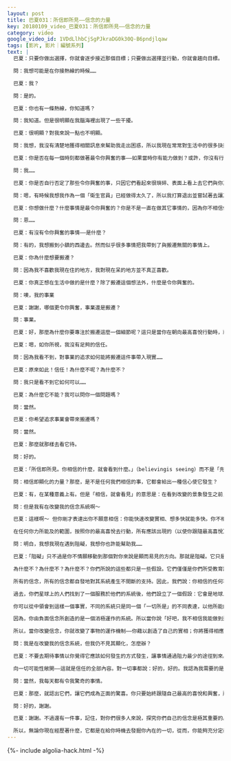 ```yaml
---
layout: post
title: 巴夏031：所信即所見——信念的力量
key: 20180109_video_巴夏031：所信即所見——信念的力量
category: video
google_video_id: 1VDdLlhbCjSgPJkraDG0k30Q-B6pndjlqaw
tags: [影片, 影片｜編號系列]
text: |
  巴夏：只要你做出選擇，你就會逐步接近那個目標；只要做出選擇並行動，你就會趨向目標。

  問：我想可能是在你接熱線的時候……

  巴夏：我？

  問：是的。

  巴夏：你也有一條熱線，你知道嗎？

  問：我知道。但是很明顯在我腦海裡出現了一些干擾。

  巴夏：很明顯？對我來說一點也不明顯。

  問：我想，我沒有清楚地獲得相關訊息來幫助我走出困惑，所以我現在常常對生活中的很多抉擇和情況感到困惑，我似乎沒有方向感。

  巴夏：你是否在每一個時刻都做著最令你興奮的事——如果當時你有能力做到？或許，你沒有行動、而是在等待一些更好的情況到來？

  問：我……

  巴夏：你是否自行否定了那些令你興奮的事，只因它們看起來很瑣碎、表面上看上去它們與你真正想做的事無關？

  問：嗯，有時候我想我作為一個「衛生官員」已經做得太久了，所以我打算退出並嘗試著去讓其它新的機會進入……

  巴夏：你想做什麼？什麼事情是最令你興奮的？你是不是一直在做其它事情的，因為你不相信你能做那件最令你興奮的事？你感覺你不得不忙碌於工作，為了使你達到一個能隨心所欲的做令你興奮的事情的那個點，對嗎？

  問：恩……

  巴夏：有沒有令你興奮的事情——是什麼？

  問：有的，我想搬到小鎮的西邊去。然而似乎很多事情把我帶到了與搬遷無關的事情上。

  巴夏：你為什麼想要搬遷？

  問：因為我不喜歡我現在住的地方，我對現在呆的地方並不真正喜歡。

  巴夏：你真正想在生活中做的是什麼？除了搬遷這個想法外，什麼是令你興奮的。

  問：噢，我的事業

  巴夏：謝謝，哪個更令你興奮，事業還是搬遷？

  問：事業。

  巴夏：好，那麼為什麼你要專注於搬遷這麼一個細節呢？這只是當你在朝向最高喜悅行動時，就會自動就位的其中一項。

  巴夏：嗯，如你所視，我沒有足夠的信任。

  問：因為我看不到，對事業的追求如何能將搬遷這件事帶入現實……

  巴夏：原來如此！信任！為什麼不呢？為什麼不？

  問：我只是看不到它如何可以……

  巴夏：為什麼它不能？我可以問你一個問題嗎？

  問：當然。

  巴夏：你希望追求事業會帶來搬遷嗎？

  問：當然。

  巴夏：那麼就那樣去看它待。

  問：好的。

  巴夏：「所信即所見。你相信的什麼，就會看到什麼。」（believingis seeing）而不是「先要看到，才去相信」。在你看到它實現之前你必須先相信它。只要你相信，你就會看見，我保證！

  問：相信即顯化的力量？那麼，是不是任何我們相信的事，它都會給出一種信心使它發生？

  巴夏：有，在某種意義上有。但是「相信，就會看見」的意思是：在看到改變的景象發生之前，你必須先邁出第一步。否則，如果你不去行動，很明顯什麼改變都不會發生，你將會停留在「你以前一直呆在的那個地方」，直到你邁出第一步為止。

  問：但是我有在改變我的信念系統啊～

  巴夏：這樣啊～ 但你剛才表達出你不願意相信：你能快速改變實相、想多快就能多快。你不相信，或者說你不願意相信：「如果你只是按照你的最高喜悅興奮去行動，你所需的所有要件都會自動到來、服務於此，並允許你繼續去做下一個最令你興奮的事。」而如果做你最興奮之事需要你處在一個新的、更愉快的環境，那麼，這個環境會被自動吸引到你的生活中來，否則你沒法去實踐你的最高喜悅，而那種事是不會發生的。

  在任何你力所能及的範圍，按照你的最高喜悅去行動，所有應該出現的（以使你跟隨最高喜悅）的情形、環境、人際關係中的構件都會被吸引過來。那時你所要做的就是：當它們到來時，充分應用它們。因為當它們到來時你會認出它們。這不會是一個困難的決定。明白嗎？

  問：明白，我想我現在遇到阻礙，我想你也許能幫助我……

  巴夏：「阻礙」只不過是你不情願移動到那個對你來說是顯而易見的方向。那就是阻礙。它只是缺乏信任。僅此而已。你們從來沒有人真正受到過阻礙。它僅僅是不願去相信——你真的知道你需要知道的一切。一切都簡單明了，但你們卻更願意使它複雜化，你們想：我肯定遺漏掉些什麼，它不可能那麼容易，它不可能那麼簡單，它不可能會起作用，我不能盲目聽信，事情看起來不一致，看起來彼此沒有關聯性，我不可能做著這件事，另一個把我希望的事就會出現……

  為什麼不？為什麼不？為什麼不？你們所說的這些都只是一些假設。它們僅僅是你們所受教育讓你們形成的信念，除此之外沒有更多支持其成立的基本事實或牢固根基。你可以決定：你願意去相信哪種實相創造體系。你所相信的，它就會對你起作用。

  所有的信念，所有的信念都自發地對其系統產生不間斷的支持。因此，我們說：你相信的任何事，都是真的、都會起作用。很簡單。

  過去，你們星球上的人們找到了一個服務於他們的系統後，他們設立了一個假設：它會是地球上唯一可行的系統。然後他們就完全忘掉了在這之前曾有另外一個系統同樣很好地服務於他們。要意識到：所有的系統都有效——只要你相信它。

  你可以從中領會到這樣一個事實，不同的系統只是同一個「一切所是」的不同表達，以他所能的一切方式進行自我顯化。所以，當你不斷地下定義、來定義你所願的系統，並相信它將和其它你所創造的系統一樣有效，並以這種態度去行事時，它就會像其它任何系統一樣有效地服務於你。你沒有必要問：「其它系統會不會對我有效？」當然，它們都有效（只要你相信它）。

  因為，你由負面信念所創造的是一個消極運作的系統。所以當你說「好吧，我不相信我能做到這」或者「我相信這不會發生」，你得到的就是「不能」和「不發生」。不能以相應的方式運作的事物就不會發生，它的運作一開始就完全百分百地反映著你最強烈相信的事情。

  所以，當你改變信念，你就改變了事物的運作機制——你藉以創造了自己的實相；你將獲得相應的結果。我保證。這就是一個信不信任的問題，但是如果你知道它就是一個信任的問題，卻只在口頭上相信，行動上去並不依照它，那麼它就只是一種藉口。因為如果你知道你是出於習慣，它就不再是一個習慣使然（不再是一個無意識行為）。它只是一個藉口。明白嗎？

  問：我是在改變我的信念系統，但我仍不見其顯化，怎麼辦？

  巴夏：不要去期待事情以你覺得它應該如何發生的方式發生，讓事情通過阻力最少的途徑到來。因為你不具有能力來分析和理解所有可能發生的方式。當你專注於你認為它應該到來的方式時，你已經關閉了其它所有可能使它更快到來的機會之門。明白嗎？

  向一切可能性敞開——這就是信任的全部內容。對一切事都說：好的，好的。我認為我需要的是這個，不過，另一個是真實令我興奮的，如果我以自己所能的任何方法或形式，真正按照我的最高喜悅去行動，我將信任：我真正所需的一切都能在我繼續跟隨最高喜悅的過程中自動到來並彰顯它們自己。當它們出現時，我會毫不猶豫地照此行動，即使它們不是我原本期待的。難到你不想要生活中出現驚奇嗎？

  問：當然，我每天都有令我驚奇的事情。

  巴夏：那麼，就認出它們，讓它們成為正面的驚喜。你只要始終跟隨自己最高的喜悅和興奮，所有的要素將會自行就位，以允許你繼續朝這個方向前進。這是一個簡單的事物運行機制。但是你要在看到它實現之前完全的信任它、並照此行動，它會真的發生作用，我保證！不會有意外情況，包括你在內。

  問：好的，謝謝。

  巴夏：謝謝。不過還有一件事，記住，對你們很多人來說，探究你們自己的信念是極其重要的。通過你們所創造的現實境遇，來探觸到（創造了這個境遇的）自己的信念。允許自己明白：無論你是否相信發生在你身上的事是恰當的，事情都會改變，因為很多東西都處於你自我的無意識和潛意識中。你在自我的無意識和潛意識中創造了這些東西。

  所以，無論你現在經歷著什麼，它都是在給你時機去發掘你內在的一切，從而，你能夠充分定義你所做的事情而不受其他任何束縛。這樣，當你不喜歡它時，你將具有充分的能力重新定義它並做出改變，選擇你真正更喜歡的現實體驗。
---
```


{%- include algolia-hack.html -%}
